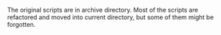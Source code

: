 The original scripts are in archive directory.
Most of the scripts are refactored and moved into current directory,
but some of them might be forgotten.